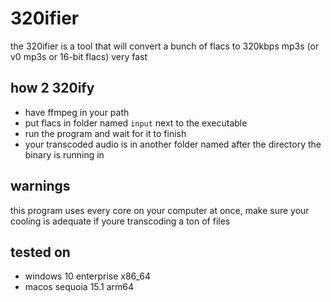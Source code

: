 # 320ifier
the 320ifier is a tool that will convert a bunch of flacs to 320kbps mp3s (or v0 mp3s or 16-bit flacs) very fast

## how 2 320ify
- have ffmpeg in your path
- put flacs in folder named `input` next to the executable
- run the program and wait for it to finish
- your transcoded audio is in another folder named after the directory the binary is running in

## warnings
this program uses every core on your computer at once, make sure your cooling is adequate if youre transcoding a ton of files

## tested on
- windows 10 enterprise x86_64
- macos sequoia 15.1 arm64